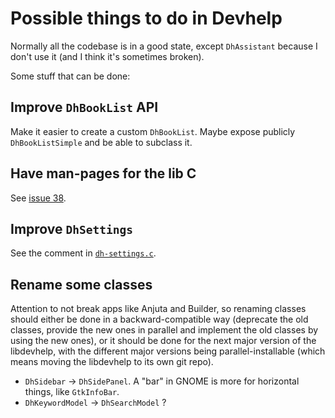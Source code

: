 Possible things to do in Devhelp
================================

Normally all the codebase is in a good state, except `DhAssistant` because I
don't use it (and I think it's sometimes broken).

Some stuff that can be done:

Improve `DhBookList` API
------------------------

Make it easier to create a custom `DhBookList`. Maybe expose publicly
`DhBookListSimple` and be able to subclass it.

Have man-pages for the lib C
----------------------------

See [issue 38](https://gitlab.gnome.org/GNOME/devhelp/-/issues/38).

Improve `DhSettings`
--------------------

See the comment in [`dh-settings.c`](./devhelp/dh-settings.c).

Rename some classes
-------------------

Attention to not break apps like Anjuta and Builder, so renaming classes should
either be done in a backward-compatible way (deprecate the old classes, provide
the new ones in parallel and implement the old classes by using the new ones),
or it should be done for the next major version of the libdevhelp, with the
different major versions being parallel-installable (which means moving the
libdevhelp to its own git repo).

- `DhSidebar` -> `DhSidePanel`. A "bar" in GNOME is more for horizontal things,
  like `GtkInfoBar`.
- `DhKeywordModel` -> `DhSearchModel` ?
